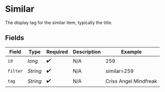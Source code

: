 # Similar

The display tag for the similar item, typically the title.


## Fields

| Field                 | Type                  | Required              | Description           | Example               |
| --------------------- | --------------------- | --------------------- | --------------------- | --------------------- |
| `id`                  | *long*                | :heavy_check_mark:    | N/A                   | 259                   |
| `filter`              | *String*              | :heavy_check_mark:    | N/A                   | similar=259           |
| `tag`                 | *String*              | :heavy_check_mark:    | N/A                   | Criss Angel Mindfreak |